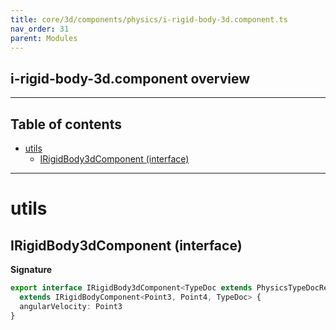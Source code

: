 ```yaml
---
title: core/3d/components/physics/i-rigid-body-3d.component.ts
nav_order: 31
parent: Modules
---
```


## i-rigid-body-3d.component overview

---

<h2 class="text-delta">Table of contents</h2>

- [utils](#utils)
  - [IRigidBody3dComponent (interface)](#irigidbody3dcomponent-interface)

---

# utils

## IRigidBody3dComponent (interface)

**Signature**

```ts
export interface IRigidBody3dComponent<TypeDoc extends PhysicsTypeDocRepo3D = PhysicsTypeDocRepo3D>
  extends IRigidBodyComponent<Point3, Point4, TypeDoc> {
  angularVelocity: Point3
}
```
